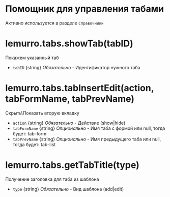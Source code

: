 # Помощник для управления табами

Активно используется в разделе `Справочники`

# lemurro.tabs.showTab(tabID)
Покажем указанный таб
- `tabID` {string} *Обязательно* - Идентификатор нужного таба

# lemurro.tabs.tabInsertEdit(action, tabFormName, tabPrevName)
Скрыть\Показать вторую вкладку
- `action` {string} *Обязательно* - Действие (show|hide)
- `tabFormName` {string} *Опционально* - Имя таба с формой или null, тогда будет: tab-form
- `tabPrevName` {string} *Опционально* - Имя предыдущего таба или null, тогда будет: tab-list

# lemurro.tabs.getTabTitle(type)
Получение заголовка для таба из шаблона
- `type` {string} *Обязательно* - Вид шаблона (add|edit)